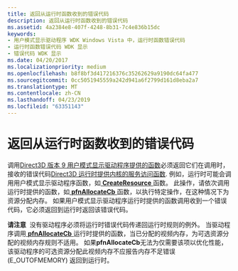 ```yaml
---
title: 返回从运行时函数收到的错误代码
description: 返回从运行时函数收到的错误代码
ms.assetid: 4a2384e8-407f-4248-8b31-7c4e836b15dc
keywords:
- 用户模式显示驱动程序 WDK Windows Vista 中，运行时函数错误代码
- 运行时函数错误代码 WDK 显示
- 错误代码 WDK 显示
ms.date: 04/20/2017
ms.localizationpriority: medium
ms.openlocfilehash: b8f8bf3d417216376c35262629a9190dc64fa477
ms.sourcegitcommit: 0cc5051945559a242d941a6f2799d161d8eba2a7
ms.translationtype: MT
ms.contentlocale: zh-CN
ms.lasthandoff: 04/23/2019
ms.locfileid: "63351143"
---
```

# <a name="returning-error-codes-received-from-runtime-functions"></a>返回从运行时函数收到的错误代码


调用[Direct3D 版本 9 用户模式显示驱动程序提供的函数](https://msdn.microsoft.com/library/windows/hardware/ff552927)必须返回它们在调用时，接收的错误代码[Direct3D 运行时提供内核的服务访问函数](https://msdn.microsoft.com/library/windows/hardware/ff552870). 例如，运行时可能会调用用户模式显示驱动程序函数，如[ **CreateResource** ](https://msdn.microsoft.com/library/windows/hardware/ff540688)函数。 此操作，请依次调用运行时提供的函数，如[ **pfnAllocateCb** ](https://msdn.microsoft.com/library/windows/hardware/ff568893)函数，以执行特定操作，在这种情况下为资源分配内存。 如果用户模式显示驱动程序运行时提供的函数调用收到一个错误代码，它必须返回到运行时返回该错误代码。

**请注意**  没有驱动程序必须将运行时错误代码传递回运行时规则的例外。 当驱动程序调用[ **pfnAllocateCb** ](https://msdn.microsoft.com/library/windows/hardware/ff568893)运行时提供的函数，当已分配的视频内存，为可选资源分配的视频内存规则不适用。 如果**pfnAllocateCb**无法为仅需要该项以优化性能，该驱动程序的可选资源分配此视频内存不应报告内存不足错误 (E\_OUTOFMEMORY) 返回到运行时。

 

 

 





